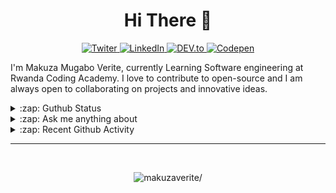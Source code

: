 

 <h1 align="center">Hi There 👋</h1> 





<p align="center">
 
  
 <a href="https://twitter.com/makuza_mugabo_v" target="_blank">
  <img src="https://img.shields.io/badge/Twitter-%230077B5.svg?&style=flat-square&logo=twitter&logoColor=white" alt="Twiter">
</a>

<a href="https://www.linkedin.com/in/makuza-mugabo-verite-99369a184/" target="_blank">
  <img src="https://img.shields.io/badge/LinkedIn-%230077B5.svg?&style=flat-square&logo=linkedin&logoColor=white" alt="LinkedIn">
</a>

<a href="https://dev.to/mugaboverite" target="_blank">
   <img src="https://img.shields.io/badge/DEV-%230A0A0A.svg?&style=flat-square&logo=DEV.to&logoColor=white" alt="DEV.to">
</a>


<a href="https://codepen.io/makuza-mugabo-verite" target="_blank">
   <img src="https://img.shields.io/badge/Codepen-%230A0A0A.svg?&style=flat-rectangle&logo=Codepen&logoColor=white" alt="Codepen">
</a>
 
 
</p>




I'm Makuza Mugabo Verite, currently Learning Software engineering at Rwanda Coding Academy. I love to contribute to open-source and I am always open to collaborating on projects and innovative ideas.



<details>
  <summary>:zap: Guthub Status</summary>
  <img src="https://github-readme-stats.vercel.app/api?username=makuzaverite&count_private=true&show_icons=true&include_all_commits=true&width=100%" width="100%" />
</details>

<details>
 <summary>:zap: Ask me anything about</summary>
 <p>
  <img alt="React" src="https://img.shields.io/badge/-React-45b8d8?style=flat-square&logo=react&logoColor=white" />
  <img alt="Webpack" src="https://img.shields.io/badge/-Webpack-8DD6F9?style=flat-square&logo=webpack&logoColor=white" /> 
  <img alt="Docker" src="https://img.shields.io/badge/-Docker-46a2f1?style=flat-square&logo=docker&logoColor=white" />
  <img alt="github actions" src="https://img.shields.io/badge/-Github_Actions-2088FF?style=flat-square&logo=github-actions&logoColor=white" />
  <img alt="Google Cloud Platform" src="https://img.shields.io/badge/-Google_Cloud_Platform-1a73e8?style=flat-square&logo=google-cloud&logoColor=white" />
  <img alt="TypeScript" src="https://img.shields.io/badge/-TypeScript-007ACC?style=flat-square&logo=typescript&logoColor=white" />
  <img alt="Insomnia" src="https://img.shields.io/badge/-Insomnia-5849BE?style=flat-square&logo=insomnia&logoColor=white" />
  <img alt="Apollo" src="https://img.shields.io/badge/-Apollo%20GraphQL-311C87?style=flat-square&logo=apollo-graphql&logoColor=white" />
  <img alt="Heroku" src="https://img.shields.io/badge/-Heroku-430098?style=flat-square&logo=heroku&logoColor=white" />
  <img alt="redux" src="https://img.shields.io/badge/-Redux-764ABC?style=flat-square&logo=redux&logoColor=white" />
  <img alt="GraphQL" src="https://img.shields.io/badge/-GraphQL-E10098?style=flat-square&logo=graphql&logoColor=white" />
  <img alt="Sass" src="https://img.shields.io/badge/-Sass-CC6699?style=flat-square&logo=sass&logoColor=white" />
  <img alt="Styled Components" src="https://img.shields.io/badge/-Styled_Components-db7092?style=flat-square&logo=styled-components&logoColor=white" />
  <img alt="git" src="https://img.shields.io/badge/-Git-F05032?style=flat-square&logo=git&logoColor=white" />
  <img alt="NestJs" src="https://img.shields.io/badge/-NestJs-ea2845?style=flat-square&logo=nestjs&logoColor=white" />
  <img alt="angular" src="https://img.shields.io/badge/-Angular-DD0031?style=flat-square&logo=angular&logoColor=white" />
  <img alt="npm" src="https://img.shields.io/badge/-NPM-CB3837?style=flat-square&logo=npm&logoColor=white" />
  <img alt="html5" src="https://img.shields.io/badge/-HTML5-E34F26?style=flat-square&logo=html5&logoColor=white" />
  <img alt="Brave browser" src="https://img.shields.io/badge/-Brave_Browser-FB542B?style=flat-square&logo=brave&logoColor=white" />
  <img alt="Rollup" src="https://img.shields.io/badge/-Rollup-EC4A3F?style=flat-square&logo=rollup.js&logoColor=white" />
  <img alt="d3js" src="https://img.shields.io/badge/-D3.js-F9A03C?style=flat-square&logo=d3.js&logoColor=white" />
  <img alt="Prettier" src="https://img.shields.io/badge/-Prettier-F7B93E?style=flat-square&logo=prettier&logoColor=white" />
  <img alt="MongoDB" src="https://img.shields.io/badge/-MongoDB-13aa52?style=flat-square&logo=mongodb&logoColor=white" />
  <img alt="Nodejs" src="https://img.shields.io/badge/-Nodejs-43853d?style=flat-square&logo=Node.js&logoColor=white" />
</p>
 </details>

<details>
  <summary>:zap: Recent Github Activity</summary>

<!--START_SECTION:activity-->
1. 💪 Opened PR [#102](https://github.com//manyuanrong/deno_mongo/pull/102) in [manyuanrong/deno_mongo](https://github.com//manyuanrong/deno_mongo)
2. 🎉 Merged PR [#1](https://github.com//makuzaverite/iDrip/pull/1) in [makuzaverite/iDrip](https://github.com//makuzaverite/iDrip)
3. 🎉 Merged PR [#2](https://github.com//makuzaverite/iDrip/pull/2) in [makuzaverite/iDrip](https://github.com//makuzaverite/iDrip)
4. 🎉 Merged PR [#1](https://github.com//makuzaverite/Quality-Assurance-Projects-fcc/pull/1) in [makuzaverite/Quality-Assurance-Projects-fcc](https://github.com//makuzaverite/Quality-Assurance-Projects-fcc)
5. 💪 Opened PR [#1](https://github.com//makuzaverite/Quality-Assurance-Projects-fcc/pull/1) in [makuzaverite/Quality-Assurance-Projects-fcc](https://github.com//makuzaverite/Quality-Assurance-Projects-fcc)
<!--END_SECTION:activity-->
</details>

<hr>

<br>

<p align="center"> <img src=https://komarev.com/ghpvc/?username=makuzaverite alt=makuzaverite/> </p>
